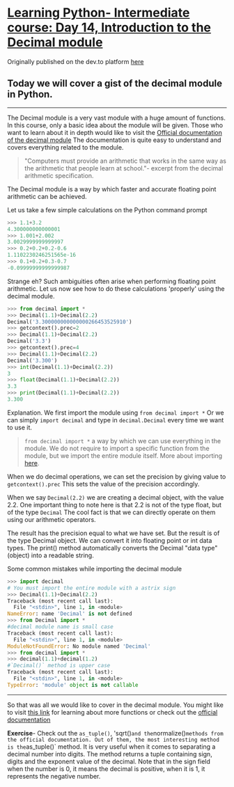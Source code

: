 # [Learning Python- Intermediate course: Day 14, Introduction to the Decimal module](https://dev.to/aatmaj/learning-python-intermediate-course-day-14-introduction-to-the-decimal-module-4ngc)


Originally published on the dev.to platform [here](https://dev.to/aatmaj/learning-python-intermediate-course-day-14-introduction-to-the-decimal-module-4ngc)


Today we will cover a gist of the decimal module in Python.
---
____
The Decimal module is a very vast module with a huge amount of functions. In this course, only a basic idea about the module will be given. Those who want to learn about it in depth would like to visit the [Official documentation of the decimal module](https://docs.python.org/3/library/decimal.html#) The documentation is quite easy to understand and covers everything related to the module.

> "Computers must provide an arithmetic that works in the same way as the arithmetic that people learn at school."- excerpt from the decimal arithmetic specification.

The Decimal module is a way by which faster and accurate floating point arithmetic can be achieved.

Let us take a few simple calculations on the Python command prompt
```python
>>> 1.1+3.2
4.300000000000001
>>> 1.001+2.002
3.0029999999999997
>>> 0.2+0.2+0.2-0.6
1.1102230246251565e-16
>>> 0.1+0.2+0.3-0.7
-0.09999999999999987
```
Strange eh?
Such ambiguities often arise when performing floating point arithmetic. Let us now see how to do these calculations 'properly' using the decimal module.
```python
>>> from decimal import *
>>> Decimal(1.1)+Decimal(2.2)
Decimal('3.300000000000000266453525910')
>>> getcontext().prec=2
>>> Decimal(1.1)+Decimal(2.2)
Decimal('3.3')
>>> getcontext().prec=4
>>> Decimal(1.1)+Decimal(2.2)
Decimal('3.300')
>>> int(Decimal(1.1)+Decimal(2.2))
3
>>> float(Decimal(1.1)+Decimal(2.2))
3.3
>>> print(Decimal(1.1)+Decimal(2.2))
3.300
```
Explanation. 
We first import the module using `from decimal import *` Or we can simply `import decimal` and type in `decimal.Decimal` every time we want to use it. 
> `from decimal import *` a way by which we can use everything in the module. We do not require to import a specific function from the module, but we import the entire module itself. More about importing [here](https://www.quora.com/What-does-from-import-in-Python-mean). 

When we do decimal operations, we can set the precision by giving value to `getcontext().prec` This sets the value of the precision accordingly.

When we say `Decimal(2.2)` we are creating a decimal object, with the value 2.2. One important thing to note here is that 2.2 is not of the type float, but of the type `Decimal` The cool fact is that we can directly operate on them using our arithmetic operators. 

The result has the precision equal to what we have set. But the result is of the type Decimal object. We can convert it into floating point or int data types. The print() method automatically converts the Decimal "data type" (object) into a readable string.

Some common mistakes while importing the decimal module
```python
>>> import decimal 
# You must import the entire module with a astrix sign
>>> Decimal(1.1)+Decimal(2.2)
Traceback (most recent call last):
  File "<stdin>", line 1, in <module>
NameError: name 'Decimal' is not defined
>>> from Decimal import * 
#decimal module name is small case
Traceback (most recent call last):
  File "<stdin>", line 1, in <module>
ModuleNotFoundError: No module named 'Decimal'
>>> from decimal import *
>>> decimal(1.1)+decimal(1.2)
#`Decimal()` method is upper case
Traceback (most recent call last):
  File "<stdin>", line 1, in <module>
TypeError: 'module' object is not callable
```
____

So that was all we would like to cover in the decimal module.
You might like to visit [this link](https://www.tutorialspoint.com/decimal-functions-in-python) for learning about more functions or check out the [official documentation](https://docs.python.org/3/library/decimal.html#)


**Exercise**- Check out the `as_tuple()`, 'sqrt()` and the `normalize()` methods from the official documentation. Out of them, the most interesting method is the `as_tuple()` method. It is very useful when it comes to separating a decimal number into digits. The method returns a tuple containing sign, digits and the exponent value of the decimal. Note that in the sign field when the number is 0, it means the decimal is positive, when it is 1, it represents the negative number.
